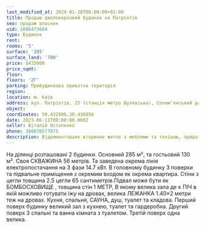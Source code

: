 ```yaml
---
last_modified_at: 2024-01-28T00:00:00+02:00
title: Продаю двоповерховий будинок на Патріотів
seo: продаж власник
uid: 1686473684
type: Будинок
rent:
rooms: '5'
surface: '285'
surface_land: '700'
price: $435000
price_sqmt:
floor:
floors: '2Г'
parking: Прибудинкова приватна територія
region:
location: м. Київ
address: вул. Патріотів, 25 (станція метро Шулявська), Солом'янський район
object:
coordinates: 50.432006,30.436856
date: 2023-06-11T00:00:00.000Z
seller: Віталій Остапенко
phone: 380676577075
description: Відремонтоване вторинне житло з меблями та техікою, придатне для проживання
---
```


На ділянці розташовані 2 будинки. Основний 285 м², та гостьовий 130 м². Своя СКВАЖИНА 56 метрів. Та заведена окрема лінія електропостачання на 3 фази 14.7 кВт. В головному будинку 3 поверхи та підвальне приміщення з окремим входом як окрема квартира. Стіни з цегли товщина 2.5 цегли 65 сантиметрів.Підвал може бути як БОМБОСХОВИЩЕ , товщина стін 1 МЕТР, В якому велика зала де є ПІЧ в якій можливо готувати їжу на дровах, велика ЛЕЖАНКА 1.40×2 метри теж на дровах. Кухня, спальня, САУНА, душ, туалет та кладова. Перший поверх будинку великий зал з кухнею, туалет та гардеробна. Другий поверх 3 спальні та ванна кімната з туалетом. Третій поверх одна велика.
